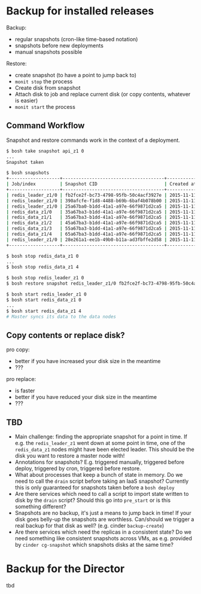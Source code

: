 # Backup for installed releases

Backup:
* regular snapshots (cron-like time-based notation)
* snapshots before new deployments
* manual snapshots possible

Restore:
* create snapshot (to have a point to jump back to)
* `monit stop` the process
* Create disk from snapshot
* Attach disk to job and replace current disk (or copy contents, whatever is easier)
* `monit start` the process

## Command Workflow

Snapshot and restore commands work in the context of a deployment.

```bash
$ bosh take snapshot api_z1 0
...
Snapshot taken

$ bosh snapshots
+-------------------+--------------------------------------+---------------------------+-------+
| Job/index         | Snapshot CID                         | Created at                | Clean |
+-------------------+--------------------------------------+---------------------------+-------+
| redis_leader_z1/0 | fb2fce2f-bc73-4798-95fb-50c4acf3927e | 2015-11-11 12:25:25 +0000 | false |
| redis_leader_z1/0 | 390afcfe-f1d8-4488-b69b-6baf4b078b00 | 2015-11-11 12:37:31 +0000 | false |
| redis_leader_z1/0 | 25a67ba0-b1dd-41a1-a97e-66f9871d2ca5 | 2015-11-11 12:38:29 +0000 | false |
| redis_data_z1/0   | 35a67ba3-b1dd-41a1-a97e-66f9871d2ca5 | 2015-11-11 12:39:29 +0000 | false |
| redis_data_z1/1   | 35a67ba3-b1dd-41a1-a97e-66f9871d2ca5 | 2015-11-11 12:39:29 +0000 | false |
| redis_data_z1/2   | 45a67ba3-b1dd-41a1-a97e-66f9871d2ca5 | 2015-11-11 12:39:29 +0000 | false |
| redis_data_z1/3   | 55a67ba3-b1dd-41a1-a97e-66f9871d2ca5 | 2015-11-11 12:39:29 +0000 | false |
| redis_data_z1/4   | 65a67ba3-b1dd-41a1-a97e-66f9871d2ca5 | 2015-11-11 12:39:29 +0000 | false |
| redis_leader_z1/0 | 28e261a1-ee1b-49b0-b11a-ad3fbffe2d58 | 2015-11-11 13:50:01 +0000 | true  |
+-------------------+--------------------------------------+---------------------------+-------+

$ bosh stop redis_data_z1 0
...
$ bosh stop redis_data_z1 4

$ bosh stop redis_leader_z1 0
$ bosh restore snapshot redis_leader_z1/0 fb2fce2f-bc73-4798-95fb-50c4acf3927e

$ bosh start redis_leader_z1 0
$ bosh start redis_data_z1 0
...
$ bosh start redis_data_z1 4
# Master syncs its data to the data nodes
```

## Copy contents or replace disk?

pro copy:
* better if you have increased your disk size in the meantime
* ???

pro replace:
* is faster
* better if you have reduced your disk size in the meantime
* ???

## TBD
* Main challenge: finding the appropriate snapshot for a point in time. If e.g. the `redis_leader_z1` went down at some point in time, one of the `redis_data_z1` nodes might have been elected leader. This should be the disk you want to restore a master node with!
* Annotations for snapshots? E.g. triggered manually, triggered before deploy, triggered by cron, triggered before restore.
* What about processes that keep a bunch of state in memory. Do we need to call the `drain` script before taking an IaaS snapshot? Currently this is only guaranteed for snapshots taken before a `bosh deploy`
* Are there services which need to call a script to import state written to disk by the `drain` script? Should this go into `pre_start` or is this something different?
* Snapshots are no backup, it's just a means to jump back in time! If your disk goes belly-up the snapshots are worthless. Can/should we trigger a real backup for that disk as well? (e.g. cinder `backup-create`)
* Are there services which need the replicas in a consistent state? Do we need something like consistent snapshots across VMs, as e.g. provided by `cinder cg-snapshot` which snapshots disks at the same time?

# Backup for the Director
tbd

